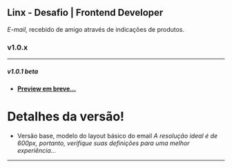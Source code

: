 ## Linx - Desafio | Frontend Developer

  _E-mail_, recebido de amigo através de indicações de produtos.

### v1.0.x
------------
##### v1.0.1 beta
- **[Preview em breve...](https://alessondejesus.github.io/  "Clique Aqui")**

# Detalhes da versão!

  - Versão base, modelo do layout básico do email
_A resolução ideal é de 600px, portanto, verifique suas definições para uma melhor experiência..._
------------